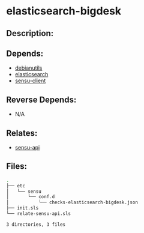 # elasticsearch-bigdesk

## Description:



## Depends:

  -  [debianutils](salt/debianutils)
  -  [elasticsearch](salt/elasticsearch)
  -  [sensu-client](salt/sensu-client)

## Reverse Depends:

  -  N/A

## Relates:

  -  [sensu-api](salt/sensu-api)

## Files:

```bash
.
├── etc
│   └── sensu
│       └── conf.d
│           └── checks-elasticsearch-bigdesk.json
├── init.sls
└── relate-sensu-api.sls

3 directories, 3 files
```
